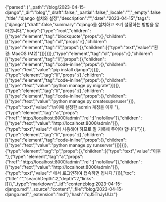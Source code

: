 {"parsed":{"_path":"/blog/2023-04-15-django","_dir":"blog","_draft":false,"_partial":false,"_locale":"","_empty":false,"title":"django 설치와 설정","description":"","date":"2023-04-15","tags":["django"],"draft":false,"summary":"django를 설치하고 초기 설정하는 방법을 알아봅니다.","body":{"type":"root","children":[{"type":"element","tag":"blockquote","props":{},"children":[{"type":"element","tag":"ul","props":{},"children":[{"type":"element","tag":"li","props":{},"children":[{"type":"text","value":"환경: MacOS (M2)"}]}]}]},{"type":"element","tag":"ol","props":{},"children":[{"type":"element","tag":"li","props":{},"children":[{"type":"element","tag":"code-inline","props":{},"children":[{"type":"text","value":"pip install django"}]}]},{"type":"element","tag":"li","props":{},"children":[{"type":"element","tag":"code-inline","props":{},"children":[{"type":"text","value":"python manage.py migrate"}]}]},{"type":"element","tag":"li","props":{},"children":[{"type":"element","tag":"code-inline","props":{},"children":[{"type":"text","value":"python manage.py createsuperuser"}]},{"type":"text","value":"\n이때 설정한 admin 계정을 이후 "},{"type":"element","tag":"a","props":{"href":"http://localhost:8000/admin","rel":["nofollow"]},"children":[{"type":"text","value":"http://localhost:8000/admin"}]},{"type":"text","value":" 에서 사용해야 하므로 잘 기록해 두어야 합니다."}]},{"type":"element","tag":"li","props":{},"children":[{"type":"element","tag":"code-inline","props":{},"children":[{"type":"text","value":"python manage.py runserver"}]}]}]},{"type":"element","tag":"p","props":{},"children":[{"type":"text","value":"이후 "},{"type":"element","tag":"a","props":{"href":"http://localhost:8000/admin","rel":["nofollow"]},"children":[{"type":"text","value":"http://localhost:8000/admin"}]},{"type":"text","value":" 에서 로그인하여 접속하면 됩니다."}]}],"toc":{"title":"","searchDepth":2,"depth":2,"links":[]}},"_type":"markdown","_id":"content:blog:2023-04-15-django.md","_source":"content","_file":"blog/2023-04-15-django.md","_extension":"md"},"hash":"qJ5ThJyUUz"}